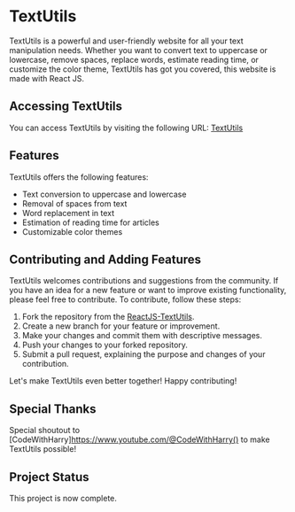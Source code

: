 # TextUtils

TextUtils is a powerful and user-friendly website for all your text manipulation needs. Whether you want to convert text to uppercase or lowercase, remove spaces, replace words, estimate reading time, or customize the color theme, TextUtils has got you covered, this website is made with React JS.

## Accessing TextUtils

You can access TextUtils by visiting the following URL: [TextUtils](https://jjinendra3.github.io/ReactJS-TextUtils)

## Features

TextUtils offers the following features:

- Text conversion to uppercase and lowercase
- Removal of spaces from text
- Word replacement in text
- Estimation of reading time for articles
- Customizable color themes

## Contributing and Adding Features

TextUtils welcomes contributions and suggestions from the community. If you have an idea for a new feature or want to improve existing functionality, please feel free to contribute. To contribute, follow these steps:

1. Fork the repository from the [ReactJS-TextUtils](https://github.com/jjinendra3/ReactJS-TextUtils).
2. Create a new branch for your feature or improvement.
3. Make your changes and commit them with descriptive messages.
4. Push your changes to your forked repository.
5. Submit a pull request, explaining the purpose and changes of your contribution.

Let's make TextUtils even better together! Happy contributing!

## Special Thanks
Special shoutout to [CodeWithHarry]https://www.youtube.com/@CodeWithHarry() to make TextUtils possible!

## Project Status
This project is now complete.
